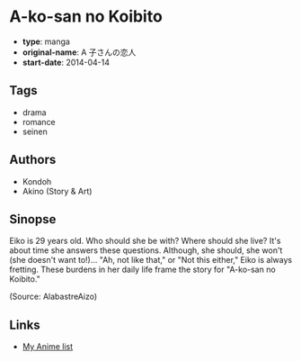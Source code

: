 # A-ko-san no Koibito

-   **type**: manga
-   **original-name**: A 子さんの恋人
-   **start-date**: 2014-04-14

## Tags

-   drama
-   romance
-   seinen

## Authors

-   Kondoh
-   Akino (Story & Art)

## Sinopse

Eiko is 29 years old. Who should she be with? Where should she live? It's about time she answers these questions. Although, she should, she won't (she doesn't want to!)... "Ah, not like that," or "Not this either," Eiko is always fretting. These burdens in her daily life frame the story for "A-ko-san no Koibito."

(Source: AlabastreAizo)

## Links

-   [My Anime list](https://myanimelist.net/manga/110316/A-ko-san_no_Koibito)
